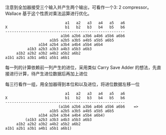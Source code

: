 注意到全加器接受三个输入并产生两个输出，可看作一个3: 2 compressor。Wallace 基于这个性质对乘法运算进行优化。

```
                           a1   a2   a3   a4   a5   a6
X                          b1   b2   b3   b4   b5   b6
------------------------------------------------------
                         a1b6 a2b6 a3b6 a4b6 a5b6 a6b6
                    a1b5 a2b5 a3b5 a4b5 a5b5 a6b5
               a1b4 a2b4 a3b4 a4b4 a5b4 a6b4
          a1b3 a2b3 a3b3 a4b3 a5b3 a6b3
     a1b2 a2b2 a3b2 a4b2 a5b2 a6b2
a1b1 a2b1 a3b1 a4b1 a5b1 a6b1
```

每一列的计算依赖前一列产生的进位，采用类似 Carry Save Adder 的想法，先直接进行计算，待产生进位数据后再加上进位

每三行看作一组，用全加器得到本位和以及进位，将进位数据左移一位

```
                           a1   a2   a3   a4   a5   a6
X                          b1   b2   b3   b4   b5   b6
------------------------------------------------------
                        (a1b6 a2b6 a3b6 a4b6 a5b6 a6b6    =>     
                    a1b5 a2b5 a3b5 a4b5 a5b5 a6b5
               a1b4 a2b4 a3b4 a4b4 a5b4 a6b4)
         (a1b3 a2b3 a3b3 a4b3 a5b3 a6b3
     a1b2 a2b2 a3b2 a4b2 a5b2 a6b2
a1b1 a2b1 a3b1 a4b1 a5b1 a6b1)
```